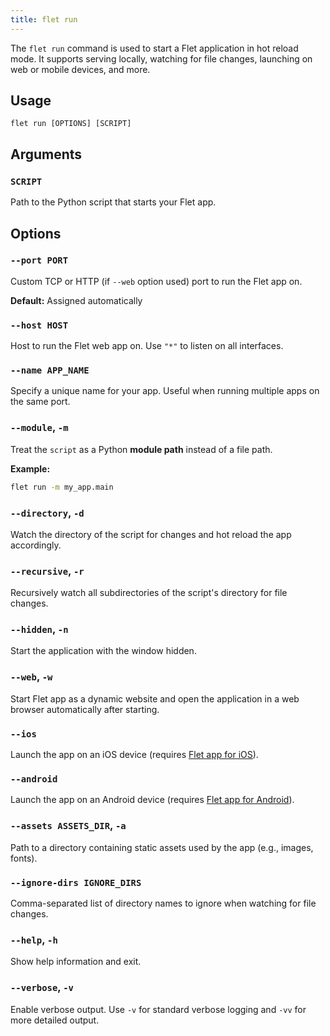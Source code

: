 ```yaml
---
title: flet run
---
```


The `flet run` command is used to start a Flet application in hot reload mode. It supports serving locally, watching for file changes, launching on web or mobile devices, and more.

## Usage

```
flet run [OPTIONS] [SCRIPT]
```

## Arguments

### `SCRIPT`

Path to the Python script that starts your Flet app.

## Options

### `--port PORT`

Custom TCP or HTTP (if `--web` option used) port to run the Flet app on.

**Default:** Assigned automatically

### `--host HOST`

Host to run the Flet web app on. Use `"*"` to listen on all interfaces.

### `--name APP_NAME`

Specify a unique name for your app. Useful when running multiple apps on the same port.

### `--module`, `-m`

Treat the `script` as a Python **module path** instead of a file path.

**Example:**

```bash
flet run -m my_app.main
```

### `--directory`, `-d`

Watch the directory of the script for changes and hot reload the app accordingly.

### `--recursive`, `-r`

Recursively watch all subdirectories of the script's directory for file changes.

### `--hidden`, `-n`

Start the application with the window hidden.

### `--web`, `-w`

Start Flet app as a dynamic website and open the application in a web browser automatically after starting.

### `--ios`

Launch the app on an iOS device (requires [Flet app for iOS](../getting-started/testing-on-mobile.md)).

### `--android`

Launch the app on an Android device (requires [Flet app for Android](../getting-started/testing-on-mobile.md)).

### `--assets ASSETS_DIR`, `-a` 

Path to a directory containing static assets used by the app (e.g., images, fonts).

### `--ignore-dirs IGNORE_DIRS`

Comma-separated list of directory names to ignore when watching for file changes.

### `--help`, `-h`

Show help information and exit.

### `--verbose`, `-v`

Enable verbose output. Use `-v` for standard verbose logging and `-vv` for more detailed output.